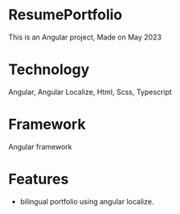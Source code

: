 # ResumePortfolio
This is an Angular project, Made on May 2023

# Technology
Angular, Angular Localize, Html, Scss, Typescript

# Framework
Angular framework

# Features
* bilingual portfolio using angular localize.
